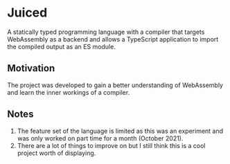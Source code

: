 # Juiced

A statically typed programming language with a compiler that targets WebAssembly as a backend and allows a TypeScript application to import the compiled output as an ES module.

## Motivation
The project was developed to gain a better understanding of WebAssembly and learn the inner workings of a compiler.

## Notes
1. The feature set of the language is limited as this was an experiment and was only worked on part time for a month (October 2021).
2. There are a lot of things to improve on but I still think this is a cool project worth of displaying.
